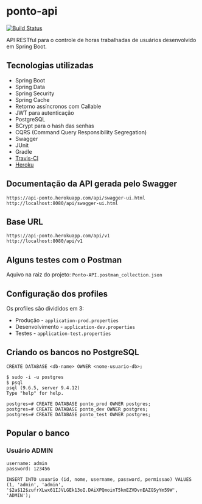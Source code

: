 # ponto-api

[![Build Status](https://travis-ci.org/thealessandro/ponto-api.svg?branch=master)](https://travis-ci.org/thealessandro/ponto-api)

API RESTful para o controle de horas trabalhadas de usuários desenvolvido em Spring Boot.

## Tecnologias utilizadas
* Spring Boot
* Spring Data
* Spring Security
* Spring Cache
* Retorno assíncronos com Callable
* JWT para autenticação
* PostgreSQL
* BCrypt para o hash das senhas
* CQRS (Command Query Responsibility Segregation)
* Swagger
* JUnit
* Gradle
* [Travis-CI](https://travis-ci.org/thealessandro/ponto-api)
* [Heroku](https://api-ponto.herokuapp.com/api/swagger-ui.html)

## Documentação da API gerada pelo Swagger
```
https://api-ponto.herokuapp.com/api/swagger-ui.html
http://localhost:8080/api/swagger-ui.html
```

## Base URL
```
https://api-ponto.herokuapp.com/api/v1
http://localhost:8080/api/v1
```

## Alguns testes com o Postman
Aquivo na raiz do projeto: `Ponto-API.postman_collection.json` 


## Configuração dos profiles
Os profiles são divididos em 3:
* Produção - `application-prod.properties`
* Desenvolvimento - `application-dev.properties`
* Testes - `application-test.properties`


## Criando os bancos no PostgreSQL

`CREATE DATABASE <db-name> OWNER <nome-usuario-db>;`

```
$ sudo -i -u postgres
$ psql
psql (9.6.5, server 9.4.12)
Type "help" for help.

postgres=# CREATE DATABASE ponto_prod OWNER postgres;
postgres=# CREATE DATABASE ponto_dev OWNER postgres;
postgres=# CREATE DATABASE ponto_test OWNER postgres;
```

## Popular o banco 

### Usuário ADMIN
```
username: admin 
password: 123456

INSERT INTO usuario (id, nome, username, password, permissao) VALUES (1, 'admin', 'admin', '$2a$12$zufrXLwx61IJVLGEk13oI.DAiXPQmoinT5kmEZVDvnEAZGSyYm59W', 'ADMIN');
```
